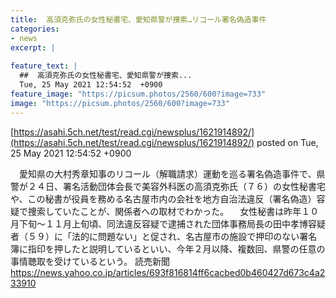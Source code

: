 ```yaml
---
title:  高須克弥氏の女性秘書宅、愛知県警が捜索…リコール署名偽造事件  
categories:
- news
excerpt: |
  
feature_text: |
  ##  高須克弥氏の女性秘書宅、愛知県警が捜索...
  Tue, 25 May 2021 12:54:52  +0900
feature_image: "https://picsum.photos/2560/600?image=733"
image: "https://picsum.photos/2560/600?image=733"
---
```


[https://asahi.5ch.net/test/read.cgi/newsplus/1621914892/](https://asahi.5ch.net/test/read.cgi/newsplus/1621914892/)
posted on Tue, 25 May 2021 12:54:52  +0900

<!--more-->

　愛知県の大村秀章知事のリコール（解職請求）運動を巡る署名偽造事件で、県警が２４日、署名活動団体会長で美容外科医の高須克弥氏（７６）の女性秘書宅や、この秘書が役員を務める名古屋市内の会社を地方自治法違反（署名偽造）容疑で捜索していたことが、関係者への取材でわかった。 　女性秘書は昨年１０月下旬〜１１月上旬頃、同法違反容疑で逮捕された団体事務局長の田中孝博容疑者（５９）に「法的に問題ない」と促され、名古屋市の施設で押印のない署名簿に指印を押したと説明しているといい、今年２月以降、複数回、県警の任意の事情聴取を受けているという。 読売新聞 https://news.yahoo.co.jp/articles/693f816814ff6cacbed0b460427d673c4a233910
